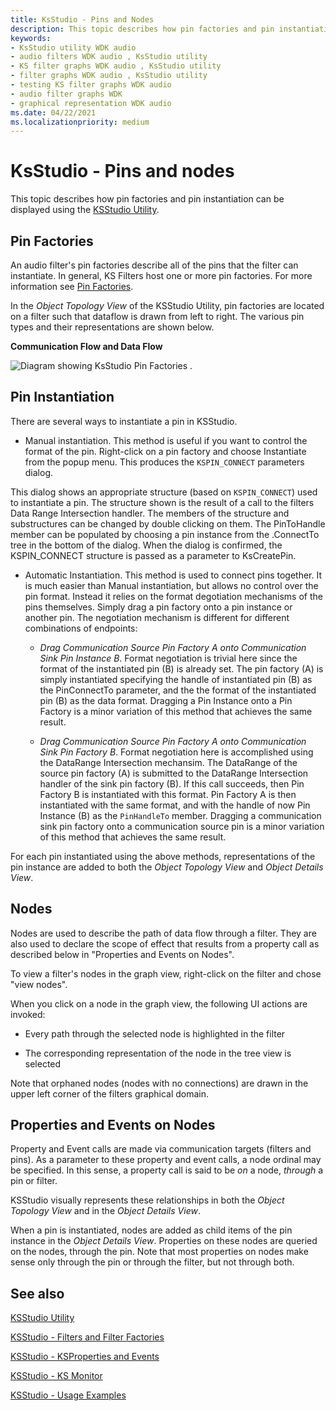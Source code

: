 ```yaml
---
title: KsStudio - Pins and Nodes
description: This topic describes how pin factories and pin instantiation can be displayed using the KSStudio Utility.
keywords:
- KsStudio utility WDK audio
- audio filters WDK audio , KsStudio utility
- KS filter graphs WDK audio , KsStudio utility
- filter graphs WDK audio , KsStudio utility
- testing KS filter graphs WDK audio
- audio filter graphs WDK
- graphical representation WDK audio
ms.date: 04/22/2021
ms.localizationpriority: medium
---
```


# KsStudio - Pins and nodes

This topic describes how pin factories and pin instantiation can be displayed using the [KSStudio Utility](ksstudio-utility.md).

## Pin Factories 

An audio filter's pin factories describe all of the pins that the filter can instantiate. In general, KS Filters host one or more pin factories. For more information see [Pin Factories](pin-factories.md).

In the *Object Topology View* of the KSStudio Utility, pin factories are located on a filter such that dataflow is drawn from left to right. The various pin types and their representations are shown below. 

**Communication Flow and Data Flow** 

![Diagram showing KsStudio Pin Factories .](images/ksstudio-pin-factories.png)

## Pin Instantiation 

There are several ways to instantiate a pin in KSStudio. 

- Manual instantiation. This method is useful if you want to control the format of the pin. Right-click on a pin factory and choose Instantiate from the popup menu. This produces the `KSPIN_CONNECT` parameters dialog. 

This dialog shows an appropriate structure (based on `KSPIN_CONNECT`) used to instantiate a pin. The structure shown is the result of a call to the filters Data Range Intersection handler. The members of the structure and substructures can be changed by double clicking on them. The PinToHandle member can be populated by choosing a pin instance from the .ConnectTo tree in the bottom of the dialog. When the dialog is confirmed, the KSPIN_CONNECT structure is passed as a parameter to KsCreatePin. 

- Automatic Instantiation. This method is used to connect pins together. It is much easier than Manual instantiation, but allows no control over the pin format. Instead it relies on the format degotiation mechanisms of the pins themselves. Simply drag a pin factory onto a pin instance or another pin. The negotiation mechanism is different for different combinations of endpoints: 

  - *Drag Communication Source Pin Factory A onto Communication Sink Pin Instance B*. Format negotiation is trivial here since the format of the instantiated pin (B) is already set. The pin factory (A) is simply instantiated specifying the handle of instantiated pin (B) as the PinConnectTo parameter, and the the format of the instantiated pin (B) as the data format. Dragging a Pin Instance onto a Pin Factory is a minor variation of this method that achieves the same result. 

  - *Drag Communication Source Pin Factory A onto Communication Sink Pin Factory B*. Format negotiation here is accomplished using the DataRange Intersection mechansim. The DataRange of the source pin factory (A) is submitted to the DataRange Intersection handler of the sink pin factory (B). If this call succeeds, then Pin Factory B is instantiated with this format. Pin Factory A is then instantiated with the same format, and with the handle of now Pin Instance (B) as the `PinHandleTo` member. Dragging a communication sink pin factory onto a communication source pin is a minor variation of this method that achieves the same result. 

For each pin instantiated using the above methods, representations of the pin instance are added to both the *Object Topology View* and *Object Details View*. 

## Nodes

Nodes are used to describe the path of data flow through a filter. They are also used to declare the scope of effect that results from a property call as described below in "Properties and Events on Nodes". 

To view a filter's nodes in the graph view, right-click on the filter and chose "view nodes". 

When you click on a node in the graph view, the following UI actions are invoked: 

- Every path through the selected node is highlighted in the filter 

- The corresponding representation of the node in the tree view is selected 

Note that orphaned nodes (nodes with no connections) are drawn in the upper left corner of the filters graphical domain. 

## Properties and Events on Nodes 

Property and Event calls are made via communication targets (filters and pins). As a parameter to these property and event calls, a node ordinal may be specified. In this sense, a property call is said to be *on* a node, *through* a pin or filter. 

KSStudio visually represents these relationships in both the *Object Topology View* and in the *Object Details View*. 

When a pin is instantiated, nodes are added as child items of the pin instance in the *Object Details View*. Properties on these nodes are queried on the nodes, through the pin. Note that most properties on nodes make sense only through the pin or through the filter, but not through both. 

## See also

[KSStudio Utility](ksstudio-utility.md)

[KSStudio - Filters and Filter Factories](ksstudio-utility-filters-and-filter-factories.md)

[KSStudio - KSProperties and Events](ksstudio-utility-ksproperties-and-events.md)

[KSStudio - KS Monitor](ksstudio-utility-ks-monitor.md)

[KSStudio - Usage Examples](ksstudio-utility-usage-examples.md)

 




